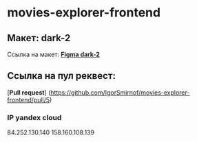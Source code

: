 # movies-explorer-frontend

## Макет: dark-2
Ссылка на макет: [**Figma dark-2**](https://www.figma.com/file/6FMWkB94wE7KTkcCgUXtnC/light-1?type=design&node-id=891-3857&mode=design&t=2o1n0jVrlmCiWxAF-0)

## Ссылка на пул реквест: 
[**Pull request**] (https://github.com/IgorSmirnof/movies-explorer-frontend/pull/5)

### IP yandex cloud
84.252.130.140
158.160.108.139